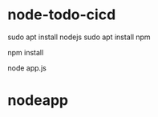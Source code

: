 # node-todo-cicd

sudo apt install nodejs
sudo apt install npm


npm install

node app.js

# nodeapp
